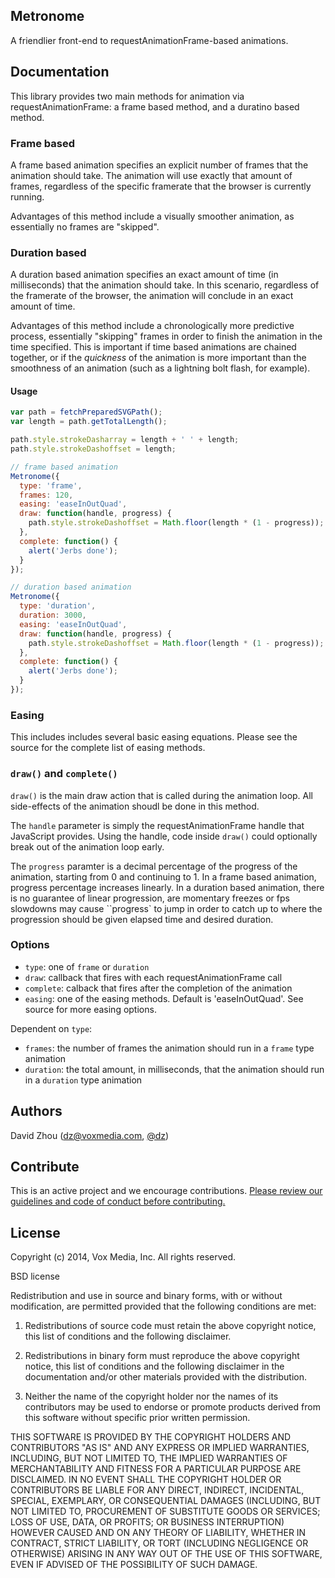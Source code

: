 
## Metronome

A friendlier front-end to requestAnimationFrame-based animations.

## Documentation

This library provides two main methods for animation via requestAnimationFrame: a frame based
method, and a duratino based method.

### Frame based

A frame based animation specifies an explicit number of frames that the animation should take.  The animation will use exactly that amount of frames, regardless of the specific framerate that the browser is currently running. 

Advantages of this method include a visually smoother animation, as essentially no frames are "skipped".

### Duration based

A duration based animation specifies an exact amount of time (in milliseconds) that the animation should take.  In this scenario, regardless of the framerate of the browser, the animation will conclude in an exact amount of time.

Advantages of this method include a chronologically more predictive process, essentially "skipping" frames in order to finish the animation in the time specified.  This is important if time based animations are chained together, or if the *quickness* of the animation is more important than the smoothness of an animation (such as a lightning bolt flash, for example).

#### Usage

```javascript
var path = fetchPreparedSVGPath();
var length = path.getTotalLength();

path.style.strokeDasharray = length + ' ' + length;
path.style.strokeDashoffset = length;

// frame based animation
Metronome({
  type: 'frame',
  frames: 120,
  easing: 'easeInOutQuad',
  draw: function(handle, progress) {
    path.style.strokeDashoffset = Math.floor(length * (1 - progress));
  },
  complete: function() {
    alert('Jerbs done');
  }
});

// duration based animation
Metronome({
  type: 'duration',
  duration: 3000,
  easing: 'easeInOutQuad',
  draw: function(handle, progress) {
    path.style.strokeDashoffset = Math.floor(length * (1 - progress));
  },
  complete: function() {
    alert('Jerbs done');
  }
});


```

### Easing

This includes includes several basic easing equations.  Please see the source for the complete list of easing methods.

### ``draw()`` and ``complete()``

``draw()`` is the main draw action that is called during the animation loop.  All side-effects of the animation shoudl be done in this method. 

The ``handle`` parameter is simply the requestAnimationFrame handle that JavaScript provides.  Using the handle, code inside ``draw()`` could optionally break out of the animation loop early.  

The ``progress`` paramter is a decimal percentage of the progress of the animation, starting from 0 and continuing to 1. In a frame based animation, progress percentage increases linearly.  In a duration based animation, there is no guarantee of linear progression, are momentary freezes or fps slowdowns may cause ``progress` to jump in order to catch up to where the progression should be given elapsed time and desired duration.

### Options

- ``type``: one of ``frame`` or ``duration``
- ``draw``: callback that fires with each requestAnimationFrame call
- ``complete``: calback that fires after the completion of the animation
- ``easing``: one of the easing methods.  Default is 'easeInOutQuad'. See source for more easing options.

Dependent on ``type``:

- ``frames``: the number of frames the animation should run in a ``frame`` type animation
- ``duration``: the total amount, in milliseconds, that the animation should run in a ``duration`` type animation

## Authors

David Zhou (dz@voxmedia.com, [@dz](http://twitter.com/dz))

## Contribute

This is an active project and we encourage contributions. [Please review our guidelines and code of conduct before contributing.](https://github.com/voxmedia/open-source-contribution-guidelines)

## License 

Copyright (c) 2014, Vox Media, Inc.
All rights reserved.

BSD license

Redistribution and use in source and binary forms, with or without modification, are permitted provided that the following conditions are met:

1. Redistributions of source code must retain the above copyright notice, this list of conditions and the following disclaimer.

2. Redistributions in binary form must reproduce the above copyright notice, this list of conditions and the following disclaimer in the documentation and/or other materials provided with the distribution.

3. Neither the name of the copyright holder nor the names of its contributors may be used to endorse or promote products derived from this software without specific prior written permission.

THIS SOFTWARE IS PROVIDED BY THE COPYRIGHT HOLDERS AND CONTRIBUTORS "AS IS" AND ANY EXPRESS OR IMPLIED WARRANTIES, INCLUDING, BUT NOT LIMITED TO, THE IMPLIED WARRANTIES OF MERCHANTABILITY AND FITNESS FOR A PARTICULAR PURPOSE ARE DISCLAIMED. IN NO EVENT SHALL THE COPYRIGHT HOLDER OR CONTRIBUTORS BE LIABLE FOR ANY DIRECT, INDIRECT, INCIDENTAL, SPECIAL, EXEMPLARY, OR CONSEQUENTIAL DAMAGES (INCLUDING, BUT NOT LIMITED TO, PROCUREMENT OF SUBSTITUTE GOODS OR SERVICES; LOSS OF USE, DATA, OR PROFITS; OR BUSINESS INTERRUPTION) HOWEVER CAUSED AND ON ANY THEORY OF LIABILITY, WHETHER IN CONTRACT, STRICT LIABILITY, OR TORT (INCLUDING NEGLIGENCE OR OTHERWISE) ARISING IN ANY WAY OUT OF THE USE OF THIS SOFTWARE, EVEN IF ADVISED OF THE POSSIBILITY OF SUCH DAMAGE.
